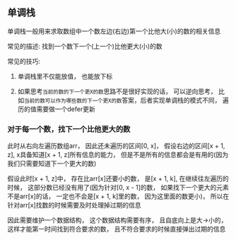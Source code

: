 ## 单调栈

单调栈一般用来求取数组中一个数左边(右边)第一个比他大(小)的数的相关信息

常见的描述: 找到一个数下一个(上一个)比他更大(小)的数

常见的技巧:
  1. 单调栈里不仅能放值， 也能放下标
  
  2. 如果思考`当前的数的下一个更X的数`思路不是很好实现的话， 可以逆向思考， 比如`当前的数可以作为哪些数的下一个更X的数`答案，后者实现单调栈的模式不同， 遍历的值需要做一个defer更新

### 对于每一个数，找下一个比他更大的数

此时从右向左遍历数组arr， 因此还未遍历的区间[0, x]， 假设右边的区间[x + 1, z], x具备知道[x + 1, z]所有信息的能力， 但是不是所有的信息都会是有用的(因为我们只需要知道下一个更大的数)

假设此时[x + 1, z]中， 存在比arr[x]还要小的数， 是[x + 1, k], 在继续往左遍历的时候， 这部分数已经没有用了(因为针对[0, x - 1]的数， 如果找下一个更大的元素不是arr[x]的话， 一定也不会是[x + 1, k]里的数， 因为这里面的数更小)， 所以在针对arr[x]找数的时候需要及时处理掉过期的信息

因此需要维护一个数据结构， 这个数据结构需要有序， 且自底向上是大->小的， 这样才能第一时间找到符合要求的数， 且不符合要求的时候直接弹出过期的信息
